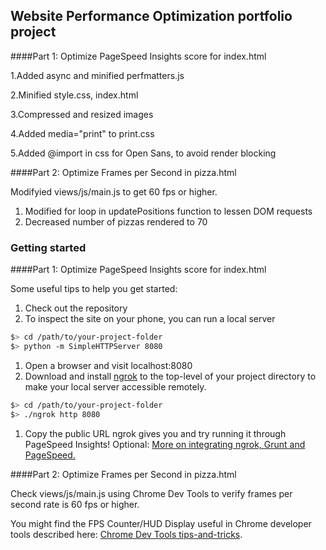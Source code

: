 ## Website Performance Optimization portfolio project

####Part 1: Optimize PageSpeed Insights score for index.html

1.Added async and minified perfmatters.js

2.Minified style.css, index.html

3.Compressed and resized images

4.Added media="print" to print.css

5.Added @import in css for Open Sans, to avoid render blocking


####Part 2: Optimize Frames per Second in pizza.html

Modifyied views/js/main.js to get 60 fps or higher.
1) Modified for loop in updatePositions function to lessen DOM requests
2) Decreased number of pizzas rendered to 70

### Getting started

####Part 1: Optimize PageSpeed Insights score for index.html

Some useful tips to help you get started:

1. Check out the repository
1. To inspect the site on your phone, you can run a local server

  ```bash
  $> cd /path/to/your-project-folder
  $> python -m SimpleHTTPServer 8080
  ```

1. Open a browser and visit localhost:8080
1. Download and install [ngrok](https://ngrok.com/) to the top-level of your project directory to make your local server accessible remotely.

  ``` bash
  $> cd /path/to/your-project-folder
  $> ./ngrok http 8080
  ```

1. Copy the public URL ngrok gives you and try running it through PageSpeed Insights! Optional: [More on integrating ngrok, Grunt and PageSpeed.](http://www.jamescryer.com/2014/06/12/grunt-pagespeed-and-ngrok-locally-testing/)

####Part 2: Optimize Frames per Second in pizza.html

Check views/js/main.js using Chrome Dev Tools to verify frames per second rate is 60 fps or higher.

You might find the FPS Counter/HUD Display useful in Chrome developer tools described here: [Chrome Dev Tools tips-and-tricks](https://developer.chrome.com/devtools/docs/tips-and-tricks).
